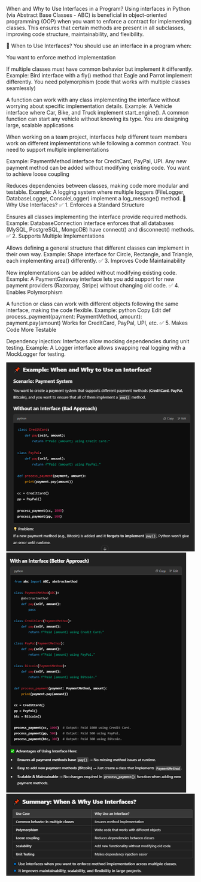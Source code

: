 When and Why to Use Interfaces in a Program?
Using interfaces in Python (via Abstract Base Classes - ABC) is beneficial in object-oriented programming (OOP) when you want to enforce a contract for implementing classes. This ensures that certain methods are present in all subclasses, improving code structure, maintainability, and flexibility.

📌 When to Use Interfaces?
You should use an interface in a program when:

You want to enforce method implementation

If multiple classes must have common behavior but implement it differently.
Example: Bird interface with a fly() method that Eagle and Parrot implement differently.
You need polymorphism (code that works with multiple classes seamlessly)

A function can work with any class implementing the interface without worrying about specific implementation details.
Example: A Vehicle interface where Car, Bike, and Truck implement start_engine(). A common function can start any vehicle without knowing its type.
You are designing large, scalable applications

When working on a team project, interfaces help different team members work on different implementations while following a common contract.
You need to support multiple implementations

Example: PaymentMethod interface for CreditCard, PayPal, UPI. Any new payment method can be added without modifying existing code.
You want to achieve loose coupling

Reduces dependencies between classes, making code more modular and testable.
Example: A logging system where multiple loggers (FileLogger, DatabaseLogger, ConsoleLogger) implement a log_message() method.
📌 Why Use Interfaces?
✅ 1. Enforces a Standard Structure

Ensures all classes implementing the interface provide required methods.
Example: DatabaseConnection interface enforces that all databases (MySQL, PostgreSQL, MongoDB) have connect() and disconnect() methods.
✅ 2. Supports Multiple Implementations

Allows defining a general structure that different classes can implement in their own way.
Example: Shape interface for Circle, Rectangle, and Triangle, each implementing area() differently.
✅ 3. Improves Code Maintainability

New implementations can be added without modifying existing code.
Example: A PaymentGateway interface lets you add support for new payment providers (Razorpay, Stripe) without changing old code.
✅ 4. Enables Polymorphism

A function or class can work with different objects following the same interface, making the code flexible.
Example:
python
Copy
Edit
def process_payment(payment: PaymentMethod, amount):
    payment.pay(amount)
Works for CreditCard, PayPal, UPI, etc.
✅ 5. Makes Code More Testable

Dependency injection: Interfaces allow mocking dependencies during unit testing.
Example: A Logger interface allows swapping real logging with a MockLogger for testing.

![alt text](image.png)
![alt text](image-1.png)
![alt text](image-2.png)